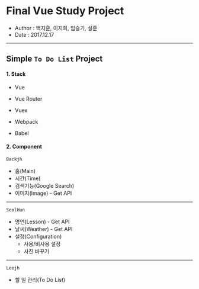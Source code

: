# Final Vue Study Project

- Author : 백지훈, 이지희, 임슬기, 설훈
- Date : 2017.12.17
---

## Simple `To Do List` Project
#### 1. Stack
- Vue
- Vue Router
- Vuex

- Webpack
- Babel

#### 2. Component
`Backjh`
- 홈(Main)
- 시간(Time)
- 검색기능(Google Search)
- 이미지(Image) - Get API
---
`SeolHun`
- 명언(Lesson) - Get API
- 날씨(Weather) - Get API
- 설정(Configuration)
	- 사용/비사용 설정
	- 사진 바꾸기
---
`Leejh`
- 할 일 관리(To Do List)